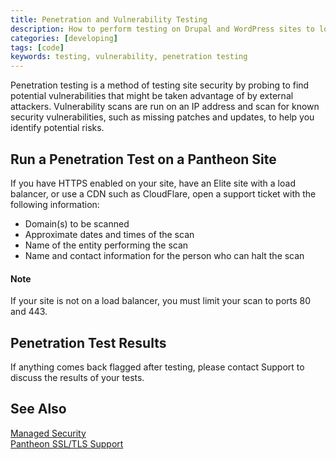 ```yaml
---
title: Penetration and Vulnerability Testing
description: How to perform testing on Drupal and WordPress sites to locate potential vulnerabilities.
categories: [developing]
tags: [code]
keywords: testing, vulnerability, penetration testing
---
```


Penetration testing is a method of testing site security by probing to find potential vulnerabilities that might be taken advantage of by external attackers. Vulnerability scans are run on an IP address and scan for known security vulnerabilities, such as missing patches and updates, to help you identify potential risks.

## Run a Penetration Test on a Pantheon Site

If you have HTTPS enabled on your site, have an Elite site with a load balancer, or use a CDN such as CloudFlare, open a support ticket with the following information:

 - Domain(s) to be scanned
 - Approximate dates and times of the scan
 - Name of the entity performing the scan
 - Name and contact information for the person who can halt the scan

 <div class="alert alert-info" role="alert">
 <h4>Note</h4>
 If your site is not on a load balancer, you must limit your scan to ports 80 and 443. </div>

## Penetration Test Results
If anything comes back flagged after testing, please contact Support to discuss the results of your tests.

## See Also
[Managed Security](https://pantheon.io/features/managed-security)  
[Pantheon SSL/TLS Support](https://pantheon.io/docs/ssl-tls/)
